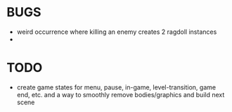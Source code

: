 # BUGS
- weird occurrence where killing an enemy creates 2 ragdoll instances
-

# TODO
- create game states for menu, pause, in-game, level-transition, game end, etc. and a way to smoothly remove bodies/graphics and build next scene
